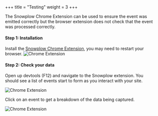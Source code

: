 +++
title = "Testing"
weight = 3
+++


The Snowplow Chrome Extension can be used to ensure the event was emitted correctly but the browser extension does not check that the event was processed correctly. 

#### **Step 1:** Installation
Install the [Snowplow Chrome Extension](https://chrome.google.com/webstore/detail/snowplow-inspector/maplkdomeamdlngconidoefjpogkmljm?hl=en), you may need to restart your browser.
![Chrome Extension](../images/install.png?classes=shadow)

#### **Step 2:** Check your data
Open up devtools (F12) and navigate to the Snowplow extension. You should see a list of events start to form as you interact with your site.

![Chrome Extension](../images/extension_events.png?width=20pc)

Click on an event to get a breakdown of the data being captured.

![Chrome Extension](../images/extension_breakdown.png?width=40pc)

